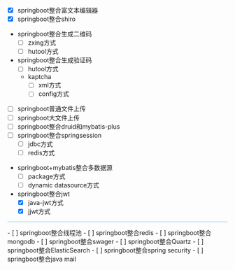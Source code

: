 - [x] springboot整合富文本编辑器
- [x] springboot整合shiro
- springboot整合生成二维码
    - [ ] zxing方式
    - [ ] hutool方式
- springboot整合生成验证码
    - [ ] hutool方式
    - kaptcha
        - [ ] xml方式
        - [ ] config方式
- [ ] springboot普通文件上传
- [ ] springboot大文件上传
- [ ] springboot整合druid和mybatis-plus
- [ ] springboot整合springsession
    - [ ] jdbc方式
    - [ ] redis方式
- springboot+mybatis整合多数据源
    - [ ] package方式
    - [ ] dynamic datasource方式
- springboot整合jwt
    - [x] java-jwt方式
    - [x] jjwt方式

<hr style='background-color:skyblue;height:1px;border:none;'/>
- [ ] springboot整合线程池
- [ ] springboot整合redis
- [ ] springboot整合mongodb
- [ ] springboot整合swager
- [ ] springboot整合Quartz
- [ ] springboot整合ElasticSearch
- [ ] springboot整合spring security
- [ ] springboot整合java mail